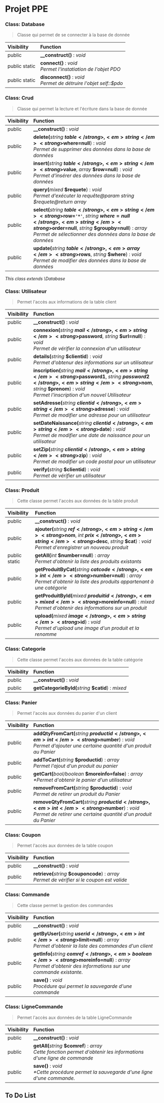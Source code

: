 # Projet PPE




### Class: Database

> Classe qui permet de se connecter à la base de donnée

| Visibility | Function |
|:-----------|:---------|
| public | <strong>__construct()</strong> : <em>void</em> |
| public static | <strong>connect()</strong> : <em>void</em><br /><em>Permet l'instatiation de l'objet PDO</em> |
| public static | <strong>disconnect()</strong> : <em>void</em><br /><em>Permet de détruire l'objet self::$pdo</em> |




### Class: Crud

> Classe qui permet la lecture et l'écriture dans la base de donnée

| Visibility | Function |
|:-----------|:---------|
| public | <strong>__construct()</strong> : <em>void</em> |
| public | <strong>delete(</strong><em>string</em> <strong>$table</strong>, <em>string</em> <strong>$where=null</strong>)</strong> : <em>void</em><br /><em>Permet de supprimer des données dans la base de données</em> |
| public | <strong>insert(</strong><em>string</em> <strong>$table</strong>, <em>string</em> <strong>$value</strong>, <em>array</em> <strong>$row=null</strong>)</strong> : <em>void</em><br /><em>Permet d'insérer des données dans la base de données</em> |
| public | <strong>query(</strong><em>mixed</em> <strong>$requete</strong>)</strong> : <em>void</em><br /><em>Permet d'exécuter la requête@param string $requete@return array</em> |
| public | <strong>select(</strong><em>string</em> <strong>$table</strong>, <em>string</em> <strong>$row=`'*'`</strong>, <em>string</em> <strong>$where=null</strong>, <em>string</em> <strong>$order=null</strong>, <em>string</em> <strong>$groupby=null</strong>)</strong> : <em>array</em><br /><em>Permet de sélectionner des données dans la base de données</em> |
| public | <strong>update(</strong><em>string</em> <strong>$table</strong>, <em>array</em> <strong>$rows</strong>, <em>string</em> <strong>$where</strong>)</strong> : <em>void</em><br /><em>Permet de modifier des données dans la base de données</em> |

*This class extends \Database*




### Class: Utilisateur

> Permet l'accès aux informations de la table client

| Visibility | Function |
|:-----------|:---------|
| public | <strong>__construct()</strong> : <em>void</em> |
| public | <strong>connexion(</strong><em>string</em> <strong>$mail</strong>, <em>string</em> <strong>$password</strong>, <em>string</em> <strong>$url=null</strong>)</strong> : <em>void</em><br /><em>Permet de vérifier la connexion d'un utilisateur</em> |
| public | <strong>details(</strong><em>string</em> <strong>$clientid</strong>)</strong> : <em>void</em><br /><em>Permet d'obtenur des informations sur un utilisateur</em> |
| public | <strong>inscription(</strong><em>string</em> <strong>$mail</strong>, <em>string</em> <strong>$password1</strong>, <em>string</em> <strong>$password2</strong>, <em>string</em> <strong>$nom</strong>, <em>string</em> <strong>$prenom</strong>)</strong> : <em>void</em><br /><em>Permet l'inscription d'un nouvel Utilisateur</em> |
| public | <strong>setAdresse(</strong><em>string</em> <strong>$clientid</strong>, <em>string</em> <strong>$adresse</strong>)</strong> : <em>void</em><br /><em>Permet de modifier une adresse pour un utilisateur</em> |
| public | <strong>setDateNaissance(</strong><em>string</em> <strong>$clientid</strong>, <em>string</em> <strong>$date</strong>)</strong> : <em>void</em><br /><em>Permet de modifier une date de naissance pour un utilisateur</em> |
| public | <strong>setZip(</strong><em>string</em> <strong>$clientid</strong>, <em>string</em> <strong>$zip</strong>)</strong> : <em>void</em><br /><em>Permet de modifier un code postal pour un utilisateur</em> |
| public | <strong>verify(</strong><em>string</em> <strong>$clientid</strong>)</strong> : <em>void</em><br /><em>Permet de vérifier un utilisateur</em> |




### Class: Produit

> Cette classe permet l'accès aux données de la table produit

| Visibility | Function |
|:-----------|:---------|
| public | <strong>__construct()</strong> : <em>void</em> |
| public | <strong>ajouter(</strong><em>string</em> <strong>$ref</strong>, <em>string</em> <strong>$nom</strong>, <em>int</em> <strong>$prix</strong>, <em>string</em> <strong>$desc</strong>, <em>string</em> <strong>$cat</strong>)</strong> : <em>void</em><br /><em>Permet d'enregistrer un nouveau produit</em> |
| public static | <strong>getAll(</strong><em>int</em> <strong>$number=null</strong>)</strong> : <em>array</em><br /><em>Permet d'obtenir la liste des produits existants</em> |
| public | <strong>getProduitByCat(</strong><em>string</em> <strong>$catcode</strong>, <em>int</em> <strong>$number=null</strong>)</strong> : <em>array</em><br /><em>Permet d'obtenir la liste des produits appartenant à une catégorie</em> |
| public | <strong>getProduitById(</strong><em>mixed</em> <strong>$produitid</strong>, <em>mixed</em> <strong>$moreinfo=null</strong>)</strong> : <em>mixed</em><br /><em>Permet d'obtenir des informations sur un produit</em> |
| public | <strong>upload(</strong><em>mixed</em> <strong>$image</strong>, <em>string</em> <strong>$id</strong>)</strong> : <em>void</em><br /><em>Permet d'upload une image d'un produit et la renomme</em> |



### Class: Categorie

> Cette classe permet l'accès aux données de la table catégorie

| Visibility | Function |
|:-----------|:---------|
| public | <strong>__construct()</strong> : <em>void</em> |
| public | <strong>getCategorieById(</strong><em>string</em> <strong>$catid</strong>)</strong> : <em>mixed</em> |




### Class: Panier

> Permet l'accès aux données du panier d'un client

| Visibility | Function |
|:-----------|:---------|
| public | <strong>addQtyFromCart(</strong><em>string</em> <strong>$productid</strong>, <em>int</em> <strong>$number</strong>)</strong> : <em>void</em><br /><em>Permet d'ajouter une certaine quantité d'un produit au Panier</em> |
| public | <strong>addToCart(</strong><em>string</em> <strong>$productid</strong>)</strong> : <em>array</em><br /><em>Permet l'ajout d'un produit au panier</em> |
| public | <strong>getCart(</strong><em>bool/boolean</em> <strong>$moreinfo=false</strong>)</strong> : <em>array</em><br /><em>*Permet d'obtenir le panier d'un utilisateur</em> |
| public | <strong>removeFromCart(</strong><em>string</em> <strong>$productid</strong>)</strong> : <em>void</em><br /><em>Permet de retirer un produit du Panier</em> |
| public | <strong>removeQtyFromCart(</strong><em>string</em> <strong>$productid</strong>, <em>int</em> <strong>$number</strong>)</strong> : <em>void</em><br /><em>Permet de retirer une certaine quantité d'un produit du Panier</em> |



### Class: Coupon

> Permet l'accès aux données de la table coupon

| Visibility | Function |
|:-----------|:---------|
| public | <strong>__construct()</strong> : <em>void</em> |
| public | <strong>retrieve(</strong><em>string</em> <strong>$couponcode</strong>)</strong> : <em>array</em><br /><em>Permet de vérifier si le coupon est valide</em> |





### Class: Commande

> Cette classe permet la gestion des commandes

| Visibility | Function |
|:-----------|:---------|
| public | <strong>__construct()</strong> : <em>void</em> |
| public | <strong>getByUser(</strong><em>string</em> <strong>$userid</strong>, <em>int</em> <strong>$limit=null</strong>)</strong> : <em>array</em><br /><em>Permet d'obtenir la liste des commandes d'un client</em> |
| public | <strong>getInfo(</strong><em>string</em> <strong>$comref</strong>, <em>boolean</em> <strong>$moreinfo=null</strong>)</strong> : <em>array</em><br /><em>Permet d'obtenir des informations sur une commande existante.</em> |
| public | <strong>save()</strong> : <em>void</em><br /><em>Procédure qui permet la sauvegarde d'une commande</em> |





### Class: LigneCommande

> Permet l'accès aux données de la table LigneCommande

| Visibility | Function |
|:-----------|:---------|
| public | <strong>__construct()</strong> : <em>void</em> |
| public | <strong>getAll(</strong><em>string</em> <strong>$comref</strong>)</strong> : <em>array</em><br /><em>Cette fonction permet d'obtenir les informations d'une ligne de commande</em> |
| public | <strong>save()</strong> : <em>void</em><br /><em>*Cette procédure  permet la sauvegarde d'une ligne d'une commande.</em> |




## To Do List
